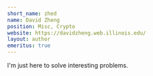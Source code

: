 ```yaml
---
short_name: zhed
name: David Zheng
position: Misc, Crypto
website: https://davidzheng.web.illinois.edu/
layout: author
emeritus: true
---
```

I'm just here to solve interesting problems.
